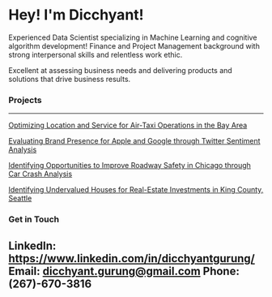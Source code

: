 # Hey! I'm Dicchyant!

Experienced Data Scientist specializing in Machine Learning and cognitive algorithm development! Finance and Project Management background with strong interpersonal skills and relentless work ethic. 

Excellent at assessing business needs and delivering products and solutions that drive business results. 



### Projects

--------------------------------------------------------------------------

[Optimizing Location and Service for Air-Taxi Operations in the Bay Area](https://github.com/dicchyantgurung/Air-Taxi-Logistics)

[Evaluating Brand Presence for Apple and Google through Twitter Sentiment Analysis](https://github.com/dicchyantgurung/Tweet-sentiment-analysis-using-NLP-for-Google-and-Apple)

[Identifying Opportunities to Improve Roadway Safety in Chicago through Car Crash Analysis](https://github.com/dicchyantgurung/Classification-of-car-crashes-in-Chicago-using-XGBoost)

[Identifying Undervalued Houses for Real-Estate Investments in King County, Seattle](https://github.com/dicchyantgurung/Identifying-undervalued-vs-overvalued-houses-in-King-County-Seattle)


### Get in Touch

LinkedIn: https://www.linkedin.com/in/dicchyantgurung/
Email: dicchyant.gurung@gmail.com
Phone: (267)-670-3816
--------------------------------------------------------------------------


